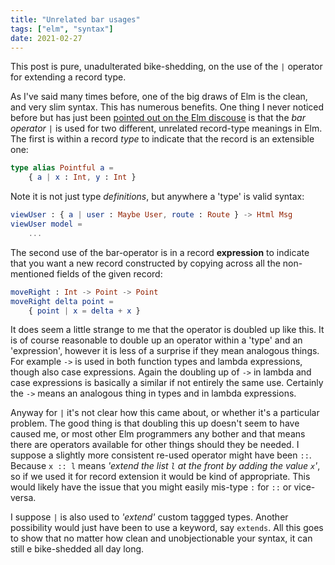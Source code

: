 ```yaml
---
title: "Unrelated bar usages"
tags: ["elm", "syntax"]
date: 2021-02-27
---
```


This post is pure, unadulterated bike-shedding, on the use of the `|` operator for extending a record type.

As I've said many times before, one of the big draws of Elm is the clean, and very slim syntax. This has numerous benefits. One thing I never noticed before but has just been [pointed out on the Elm discouse](https://discourse.elm-lang.org/t/pipe-operator-in-extensible-record-type/7012) is that the *bar operator* `|` is used for two different, unrelated record-type meanings in Elm. The first is within a record *type* to indicate that the record is an extensible one:

```elm
type alias Pointful a =
    { a | x : Int, y : Int }
```

Note it is not just type *definitions*, but anywhere a 'type' is valid syntax:

```elm
viewUser : { a | user : Maybe User, route : Route } -> Html Msg
viewUser model =
    ...
```

The second use of the bar-operator is in a record **expression** to indicate that  you want a new record constructed by copying across all the non-mentioned fields of the given record:

```elm
moveRight : Int -> Point -> Point
moveRight delta point =
    { point | x = delta + x }
```

It does seem a little strange to me that the operator is doubled up like this. It is of course reasonable to double up an operator within a 'type' and an 'expression', however it is less of a surprise if they mean analogous things. For example `->` is used in both function types and lambda expressions, though also case expressions. Again the doubling up of `->` in lambda and case expressions is basically a similar if not entirely the same use. Certainly the `->` means an analogous thing in types and in lambda expressions.

Anyway for `|` it's not clear how this came about, or whether it's a particular problem. The good thing is that doubling this up doesn't seem to have caused me, or most other Elm programmers any bother and that means there are operators available for other things should they be needed. I suppose a slightly more consistent re-used operator might have been `::`. Because `x :: l` means *'extend the list `l` at the front by adding the value `x`'*, so if we used it for record extension it would be kind of appropriate. This would likely have the issue that you might easily mis-type `:` for `::` or vice-versa.

I suppose `|` is also used to *'extend'* custom taggged types. Another possibility would just have been to use a keyword, say `extends`. All this goes to show that no matter how clean and unobjectionable your syntax, it can still e bike-shedded all day long.
